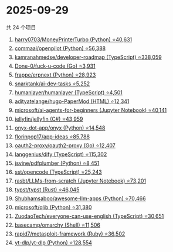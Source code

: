 # 2025-09-29

共 24 个项目

<!-- BEGIN GITHUB -->
<!-- 最后更新时间 2025-09-29 22:09:37 +0800 -->
1. [harry0703/MoneyPrinterTurbo (Python) ⭐40,631](https://github.com/harry0703/MoneyPrinterTurbo)
1. [commaai/openpilot (Python) ⭐56,388](https://github.com/commaai/openpilot)
1. [kamranahmedse/developer-roadmap (TypeScript) ⭐338,059](https://github.com/kamranahmedse/developer-roadmap)
1. [Done-0/fuck-u-code (Go) ⭐3,931](https://github.com/Done-0/fuck-u-code)
1. [frappe/erpnext (Python) ⭐28,923](https://github.com/frappe/erpnext)
1. [snarktank/ai-dev-tasks ⭐5,252](https://github.com/snarktank/ai-dev-tasks)
1. [humanlayer/humanlayer (TypeScript) ⭐4,501](https://github.com/humanlayer/humanlayer)
1. [adityatelange/hugo-PaperMod (HTML) ⭐12,341](https://github.com/adityatelange/hugo-PaperMod)
1. [microsoft/ai-agents-for-beginners (Jupyter Notebook) ⭐40,141](https://github.com/microsoft/ai-agents-for-beginners)
1. [jellyfin/jellyfin (C#) ⭐43,959](https://github.com/jellyfin/jellyfin)
1. [onyx-dot-app/onyx (Python) ⭐14,548](https://github.com/onyx-dot-app/onyx)
1. [florinpop17/app-ideas ⭐85,788](https://github.com/florinpop17/app-ideas)
1. [oauth2-proxy/oauth2-proxy (Go) ⭐12,407](https://github.com/oauth2-proxy/oauth2-proxy)
1. [langgenius/dify (TypeScript) ⭐115,302](https://github.com/langgenius/dify)
1. [jsvine/pdfplumber (Python) ⭐8,451](https://github.com/jsvine/pdfplumber)
1. [sst/opencode (TypeScript) ⭐25,243](https://github.com/sst/opencode)
1. [rasbt/LLMs-from-scratch (Jupyter Notebook) ⭐73,201](https://github.com/rasbt/LLMs-from-scratch)
1. [typst/typst (Rust) ⭐46,045](https://github.com/typst/typst)
1. [Shubhamsaboo/awesome-llm-apps (Python) ⭐70,466](https://github.com/Shubhamsaboo/awesome-llm-apps)
1. [microsoft/qlib (Python) ⭐31,380](https://github.com/microsoft/qlib)
1. [ZuodaoTech/everyone-can-use-english (TypeScript) ⭐30,651](https://github.com/ZuodaoTech/everyone-can-use-english)
1. [basecamp/omarchy (Shell) ⭐11,506](https://github.com/basecamp/omarchy)
1. [rapid7/metasploit-framework (Ruby) ⭐36,502](https://github.com/rapid7/metasploit-framework)
1. [yt-dlp/yt-dlp (Python) ⭐128,554](https://github.com/yt-dlp/yt-dlp)
<!-- END GITHUB -->